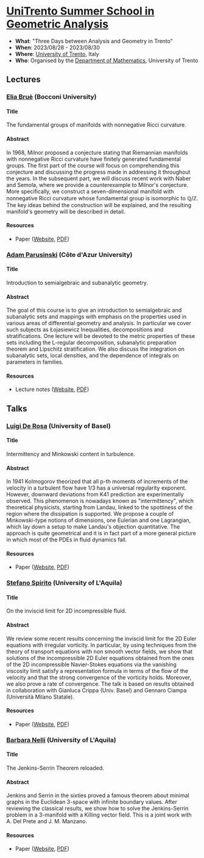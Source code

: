 # [UniTrento Summer School in Geometric Analysis](https://sites.google.com/unitn.it/threedaysag2023/home) 

- **What**: "Three Days between Analysis and Geometry in Trento"
- **When**: 2023/08/28 - 2023/08/30
- **Where**: [University of Trento](https://www.unitn.it/en), Italy
- **Who**: Organised by the [Department of Mathematics](https://www.maths.unitn.it/en), University of Trento

## Lectures

### [Elia Bruè](https://dec.unibocconi.eu/people/elia-brue) (Bocconi University)

#### Title 

The fundamental groups of manifolds with nonnegative Ricci curvature.

#### Abstract 

In 1968, Milnor proposed a conjecture stating that Riemannian manifolds with nonnegative Ricci curvature have finitely generated fundamental groups.
The first part of the course will focus on comprehending this conjecture and discussing the progress made in addressing it throughout the years.
In the subsequent part, we will discuss recent work with Naber and Semola, where we provide a counterexample to Milnor's conjecture. More specifically, we construct a seven-dimensional manifold with nonnegative Ricci curvature whose fundamental group is isomorphic to $\mathbb{Q}/\mathbb{Z}$. The key ideas behind the construction will be explained, and the resulting manifold's geometry will be described in detail.

#### Resources 

- Paper ([Website](https://doi.org/10.48550/arXiv.2303.15347), [PDF](lectures/Bruè.pdf))

### [Adam Parusinski](https://math.univ-cotedazur.fr/~parus/) (Côte d'Azur University)

#### Title 

Introduction to semialgebraic and subanalytic geometry.

#### Abstract 

The goal of this course is to give an introduction to semialgebraic and subanalytic sets and mappings with emphasis on the properties used in various areas of differential geometry and analysis. In particular we cover such subjects as Łojasiewicz Inequalities, decompositions and stratifications. One lecture will be devoted to the metric properties of these sets including the L-regular decomposition, subanalytic preparation theorem and Lipschitz stratification. We also discuss the integration on subanalytic sets, local densities, and the dependence of integrals on parameters in families.

#### Resources

- Lecture notes ([Website](https://math.univ-cotedazur.fr/~parus/publis/trento.pdf), [PDF](lectures/Parusinski.pdf))

## Talks 

### [Luigi De Rosa](https://dmi.unibas.ch/en/persons/luigi-de-rosa/) (University of Basel)

#### Title 

Intermittency and Minkowski content in turbulence.

#### Abstract

In 1941 Kolmogorov theorized that all p-th moments of increments of the velocity in a turbulent flow have 1/3 has a universal regularity exponent. However, downward deviations from K41 prediction are experimentally observed. This phenomenon is nowadays known as "intermittency", which theoretical physicists, starting from Landau, linked to the spottiness of the region where the dissipation is supported. We propose a couple of Minkowski-type notions of dimensions, one Eulerian and one Lagrangian, which lay down a setup to make Landau's objection quantitative. The approach is quite geometrical and it is in fact part of a more general picture in which most of the PDEs in fluid dynamics fall.

#### Resources 

- Paper ([Website](https://doi.org/10.48550/arXiv.2212.08176), [PDF](talks/DeRosa.pdf))

### [Stefano Spirito](https://www.disim.univaq.it/StefanoSpirito) (University of L'Aquila)

#### Title 

On the inviscid limit for 2D incompressible fluid.

#### Abstract

We review some recent results concerning the inviscid limit for the 2D Euler equations with irregular vorticity. In particular, by using techniques from the theory of transport equations with non smooth vector fields, we show that solutions of the incompressible 2D Euler equations obtained from the ones of the 2D incompressible Navier-Stokes equations via the vanishing viscosity limit satisfy a representation formula in terms of the flow of the velocity and that the strong convergence of the vorticity holds. Moreover, we also prove a rate of convergence. The talk is based on results obtained in collaboration with Gianluca Crippa (Univ. Basel) and Gennaro Ciampa (Università Milano Statale).

#### Resources 

- Paper ([Website](https://doi.org/10.1007/s00205-021-01612-z), [PDF](talks/Spirito.pdf))

### [Barbara Nelli](https://www.disim.univaq.it/BarbaraNelli) (University of L'Aquila)

#### Title 

The Jenkins-Serrin Theorem reloaded.

#### Abstract

Jenkins and Serrin in the sixties proved a famous  theorem   about minimal graphs in the Euclidean 3-space with infinite boundary values. After reviewing the classical  results, we show how to solve the Jenkins-Serrin problem in a 3-manifold with a Killing vector field. This is a joint work with A. Del Prete and J. M. Manzano.

#### Resources 

- Paper ([Website](https://doi.org/10.48550/arXiv.2306.12195), [PDF](talks/Nelli.pdf))